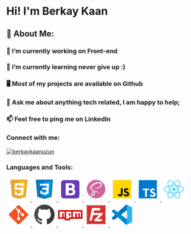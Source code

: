 # Hi! I'm Berkay Kaan
## 💫 About Me:
### 🔭 I’m currently working on Front-end
### 🌱 I’m currently learning never give up :)
### 🖥 Most of my projects are available on Github
### 💬 Ask me about anything tech related, I am happy to help;
### 📫 Feel free to ping me on LinkedIn

<h3 align="left">Connect with me:</h3>
<p align="left">
<a href="https://linkedin.com/in/berkaykaanuzun" target="blank"><img align="center" src="https://raw.githubusercontent.com/rahuldkjain/github-profile-readme-generator/master/src/images/icons/Social/linked-in-alt.svg" alt="berkaykaanuzun" height="30" width="40" /></a>
</p>

<h3 align="left">Languages and Tools:</h3>
<p align="left"> 
<a href="" target="_blank"> <img src="https://raw.githubusercontent.com/berkaykaanuzun/berkaykaanuzun/main/icons/html5.png" alt="" height="64px"/> </a>
<a href="" target="_blank"> <img src="https://raw.githubusercontent.com/berkaykaanuzun/berkaykaanuzun/main/icons/css3.png" alt="" height="64px"/> </a>
<a href="" target="_blank"> <img src="https://raw.githubusercontent.com/berkaykaanuzun/berkaykaanuzun/main/icons/bootstrap.png" alt="" height="64px"/> </a>
<a href="" target="_blank"> <img src="https://raw.githubusercontent.com/berkaykaanuzun/berkaykaanuzun/main/icons/sass.png" alt="" height="64px"/> </a>
<a href="" target="_blank"> <img src="https://raw.githubusercontent.com/berkaykaanuzun/berkaykaanuzun/main/icons/javascript.png" alt="" height="64px"/> </a>
<a href="" target="_blank"> <img src="https://raw.githubusercontent.com/berkaykaanuzun/berkaykaanuzun/main/icons/typescript.png" alt="" height="64px"/> </a>
<a href="" target="_blank"> <img src="https://raw.githubusercontent.com/berkaykaanuzun/berkaykaanuzun/main/icons/react.png" alt="" height="64px"/> </a>
<a href="" target="_blank"> <img src="https://raw.githubusercontent.com/berkaykaanuzun/berkaykaanuzun/main/icons/git.png" alt="" height="64px"/> </a>
<a href="" target="_blank"> <img src="https://raw.githubusercontent.com/berkaykaanuzun/berkaykaanuzun/main/icons/github.png" alt="" height="64px"/> </a>
<a href="" target="_blank"> <img src="https://raw.githubusercontent.com/berkaykaanuzun/berkaykaanuzun/main/icons/npm.png" alt="" height="64px"/> </a>
<a href="" target="_blank"> <img src="https://raw.githubusercontent.com/berkaykaanuzun/berkaykaanuzun/main/icons/filezilla.png" alt="" height="64px"/> </a>
<a href="" target="_blank"> <img src="https://raw.githubusercontent.com/berkaykaanuzun/berkaykaanuzun/main/icons/vscode.png" alt="" height="64px"/> </a>

</p>

